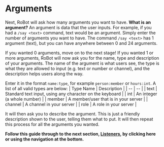 # Arguments
Next, RoBot will ask how many arguments you want to have. **What is an argument?** An argument is data that the user inputs. For example, if you had a `/say <text>` command, text would be an argument. Simply enter the number of arguments you want to have. The command `/say <text>` has 1 argument (text), but you can have anywhere between 0 and 24 arguments.

If you wanted 0 arguments, move on to the next stage! If you wanted 1 or more arguments, RoBot will now ask you for the name, type and description of your arguments. The name of the argument is what users see, the type is what they are allowed to input (e.g. text or number or channel), and the description helps users along the way.

Enter it in the format `name:type`, for example `person:member` or `hours:int`. A list of all valid types are below:
| Type Name | Description |
| -- | -- |
| text | Standard text input, using any character on the keyboard |
| int | An integer (a whole number) |
| member | A member/user that is in your server |
| channel | A channel in your server |
| role | A role in your server |

It will then ask you to describe the argument. This is just a friendly description shown to the user, telling them what to put. It will then repeat this process for all the arguments you wanted.



**Follow this guide through to the next section, [Listeners](./listeners.md), by clicking here or using the navigation at the bottom.**
